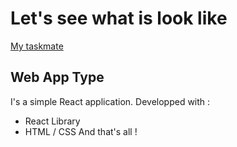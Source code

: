 # Let's see what is look like

[My taskmate](gitdrinou-taskmate.netlify.app/)

## Web App Type

I's a simple React application.
Developped with : 
- React Library
- HTML / CSS
And that's all !
